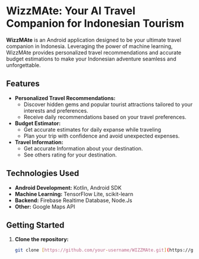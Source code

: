 # WizzMAte: Your AI Travel Companion for Indonesian Tourism

**WizzMAte** is an Android application designed to be your ultimate travel companion in Indonesia. Leveraging the power of machine learning, WizzMAte provides personalized travel recommendations and accurate budget estimations to make your Indonesian adventure seamless and unforgettable.

## Features

* **Personalized Travel Recommendations:**
  * Discover hidden gems and popular tourist attractions tailored to your interests and preferences.
  * Receive daily recommendations based on your travel preferences.
* **Budget Estimator:**
  * Get accurate estimates for daily expanse while traveling
  * Plan your trip with confidence and avoid unexpected expenses.
* **Travel Information:**
  * Get accurate Information about your destination.
  * See others rating for your destination.

## Technologies Used

* **Android Development:** Kotlin, Android SDK
* **Machine Learning:** TensorFlow Lite, scikit-learn
* **Backend:** Firebase Realtime Database, Node.Js
* **Other:** Google Maps API

## Getting Started

1. **Clone the repository:**
   ```bash
   git clone [https://github.com/your-username/WIZZMAte.git](https://github.com/your-username/WIZZMAte.git)
